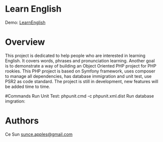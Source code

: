 # Learn English
Demo: [LearnEnglish](https://english.mmyyabb.com/)

# Overview
This project is dedicated to help people who are interested in learning English. It covers words, phrases and pronunciation learning. Another goal is to demonstrate a way of building an Object Oriented PHP project for PHP rookies. This PHP project is based on Symfony framework, uses composer to manage all dependencies, has database immigration and unit test, use PSR2 as code standard. 
The project is still in development, new features will be added time to time.

#Commands
Run Unit Test: phpunit.cmd -c phpunit.xml.dist
Run database imgration:


# Authors
Ce Sun
sunce.apples@gmail.com
